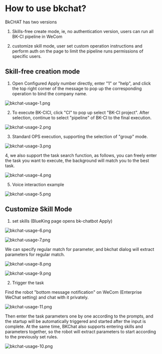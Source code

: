  # How to use bkchat? 

 BkCHAT has two versions 

 1. Skills-free create mode, ie, no authentication version, users can run all BK-CI pipeline in WeCom 

 2. customize skill mode, user set custom operation instructions and perform auth on the page to limit the pipeline runs permissions of specific users. 

 ## Skill-free creation mode 
 1. Open Configured Apply number directly, enter "1" or "help", and click the top right corner of the message to pop up the corresponding operation to bind the company name. 

 ![bkchat-usage-1.png](../../assets/bkchat-usage-1.png) 


 2. To execute BK-CICI, click "CI" to pop up select "BK-CI project". After selection, continue to select "pipeline" of BK-CI to the final execution. 

 ![bkchat-usage-2.png](../../assets/bkchat-usage-2.png) 

 3. Standard OPS execution, supporting the selection of "group" mode. 

 ![bkchat-usage-3.png](../../assets/bkchat-usage-3.png) 

 4, we also support the task search function, as follows, you can freely enter the task you want to execute, the background will match you to the best task. 

 ![bkchat-usage-4.png](../../assets/bkchat-usage-4.png) 

 5. Voice interaction example 

 ![bkchat-usage-5.png](../../assets/bkchat-usage-5.png) 


 ## Customize Skill Mode 
 1. set skills (BlueKing page opens bk-chatbot Apply) 

 ![bkchat-usage-6.png](../../assets/bkchat-usage-6.png) 

 ![bkchat-usage-7.png](../../assets/bkchat-usage-7.png) 

 We can specify regular match for parameter, and bkchat dialog will extract parameters for regular match. 

 ![bkchat-usage-8.png](../../assets/bkchat-usage-8.png) 

 ![bkchat-usage-9.png](../../assets/bkchat-usage-9.png) 

 2. Trigger the task 

 Find the robot "bottom message notification" on WeCom (Enterprise WeChat setting) and chat with it privately. 

 ![bkchat-usage-11.png](../../assets/bkchat-usage-11.png) 

 Then enter the task parameters one by one according to the prompts, and the startup will be automatically triggered and started after the input is complete. At the same time, BKChat also supports entering skills and parameters together, so the robot will extract parameters to start according to the previously set rules. 

 ![bkchat-usage-10.png](../../assets/bkchat-usage-10.png) 